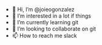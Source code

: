 - 👋 Hi, I’m @joieogonzalez
- 👀 I’m interested in a lot if things
- 🌱 I’m currently learning git
- 💞️ I’m looking to collaborate on git
- 📫 How to reach me slack

<!---
joieogonzalez/joieogonzalez is a ✨ special ✨ repository because its `README.md` (this file) appears on your GitHub profile.
You can click the Preview link to take a look at your changes.
--->
